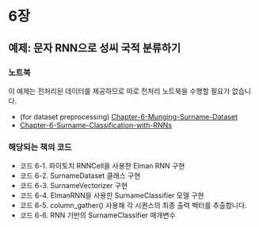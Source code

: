 # 6장

## 예제: 문자 RNN으로 성씨 국적 분류하기

### 노트북

이 예제는 전처리된 데이터를 제공하므로 따로 전처리 노트북을 수행할 필요가 없습니다.

- (for dataset preprocessing) [Chapter-6-Munging-Surname-Dataset](classifying-surnames/Chapter-6-Munging-Surname-Dataset.ipynb)
- [Chapter-6-Surname-Classification-with-RNNs](classifying-surnames/Chapter-6-Surname-Classification-with-RNNs.ipynb)

### 해당되는 책의 코드

- 코드 6-1. 파이토치 RNNCell을 사용한 Elman RNN 구현
- 코드 6-2. SurnameDataset 클래스 구현
- 코드 6-3. SurnameVectorizer 구현
- 코드 6-4. ElmanRNN을 사용한 SurnameClassifier 모델 구현
- 코드 6-5. column_gather() 사용해 각 시퀀스의 최종 출력 벡터를 추출합니다.
- 코드 6-6. RNN 기반의 SurnameClassifier 매개변수